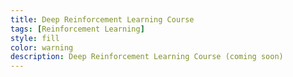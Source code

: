 ```yaml
---
title: Deep Reinforcement Learning Course
tags: [Reinforcement Learning]
style: fill
color: warning
description: Deep Reinforcement Learning Course (coming soon)
---
```


